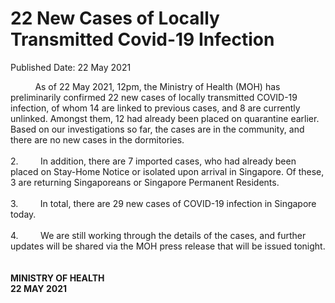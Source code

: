 <html>
    <meta http-equiv="Content-Type" content="text/html; charset=utf-8"/>
    <meta charset="utf-8"/>
    <title>22 New Cases of Locally Transmitted Covid-19 Infection</title>
    <body><h1>22 New Cases of Locally Transmitted Covid-19 Infection</h1>
    <p>Published Date: 22 May 2021</p> &nbsp; &nbsp; &nbsp; &nbsp; &nbsp; As of 22 May 2021, 12pm, the Ministry of Health (MOH) has preliminarily confirmed 22 new cases of locally transmitted COVID-19 infection, of whom 14 are linked to previous cases, and 8 are currently unlinked. Amongst them, 12 had already been placed on quarantine earlier. Based on our investigations so far, the cases are in the community, and there are no new cases in the dormitories.<br><br>2.&nbsp; &nbsp; &nbsp; &nbsp; &nbsp;In addition, there are 7 imported cases, who had already been placed on Stay-Home Notice or isolated upon arrival in Singapore. Of these, 3 are returning Singaporeans or Singapore Permanent Residents.<br><br>3.&nbsp; &nbsp; &nbsp; &nbsp; &nbsp;In total, there are 29 new cases of COVID-19 infection in Singapore today.<br><br>4.&nbsp; &nbsp; &nbsp; &nbsp; &nbsp;We are still working through the details of the cases, and further updates will be shared via the MOH press release that will be issued tonight.<br><br><br><strong>MINISTRY OF HEALTH<br>22 MAY 2021</strong></body>
</html>